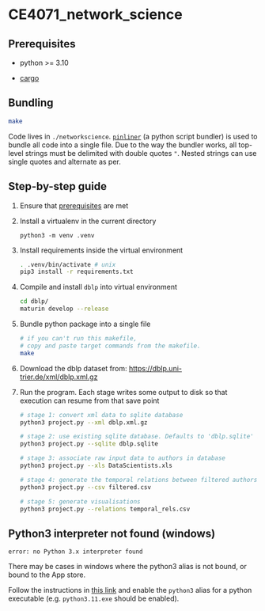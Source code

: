 # CE4071_network_science

## Prerequisites
- python >= 3.10
<!-- - venv -->
<!-- - [venv dependencies](./requirements.txt) -->
- [cargo](https://rustup.rs)

## Bundling
```sh
make
```

Code lives in `./networkscience`.
[`pinliner`](https://github.com/Akrog/pinliner) (a python script bundler) is used to bundle all code into a single file.
Due to the way the bundler works, all top-level strings must be delimited with double quotes `"`. Nested strings can use single quotes and alternate as per.

## Step-by-step guide
1. Ensure that [prerequisites](#prerequisites) are met
2. Install a virtualenv in the current directory
    ```
    python3 -m venv .venv
    ```

3. Install requirements inside the virtual environment
    ```sh
    . .venv/bin/activate # unix
    pip3 install -r requirements.txt
    ```

4. Compile and install `dblp` into virtual environment
    ```sh
    cd dblp/
    maturin develop --release
    ```

5. Bundle python package into a single file
    ```sh
    # if you can't run this makefile,
    # copy and paste target commands from the makefile.
    make
    ```

6. Download the dblp dataset from: https://dblp.uni-trier.de/xml/dblp.xml.gz
7. Run the program. Each stage writes some output to disk so that execution can resume from that save point
    ```sh
    # stage 1: convert xml data to sqlite database
    python3 project.py --xml dblp.xml.gz

    # stage 2: use existing sqlite database. Defaults to 'dblp.sqlite' if not set
    python3 project.py --sqlite dblp.sqlite

    # stage 3: associate raw input data to authors in database
    python3 project.py --xls DataScientists.xls

    # stage 4: generate the temporal relations between filtered authors (this takes a while)
    python3 project.py --csv filtered.csv

    # stage 5: generate visualisations
    python3 project.py --relations temporal_rels.csv
    ```

## Python3 interpreter not found (windows)
```
error: no Python 3.x interpreter found
```

There may be cases in windows where the python3 alias is not bound, or bound to the App store.

Follow the instructions in [this link](https://stackoverflow.com/questions/58754860/cmd-opens-windows-store-when-i-type-python) and enable the `python3` alias for a python executable (e.g. `python3.11.exe` should be enabled).

